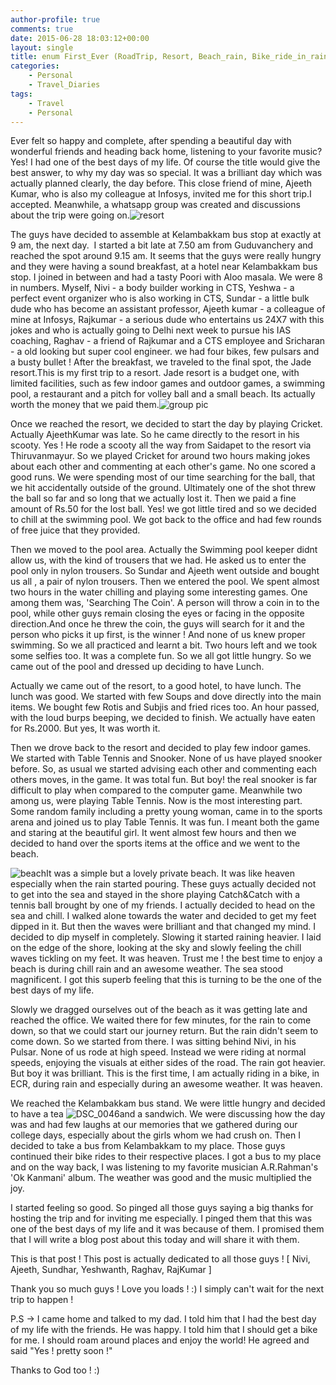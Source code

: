 ```yaml
---
author-profile: true
comments: true
date: 2015-06-28 18:03:12+00:00
layout: single
title: enum First_Ever (RoadTrip, Resort, Beach_rain, Bike_ride_in_rain_ECR )
categories:
    - Personal
    - Travel_Diaries
tags:
    - Travel
    - Personal
---
```


Ever felt so happy and complete, after spending a beautiful day with wonderful friends and heading back home, listening to your favorite music? Yes! I had one of the best days of my life. Of course the title would give the best answer, to why my day was so special. It was a brilliant day which was actually planned clearly, the day before. This close friend of mine, Ajeeth Kumar, who is also my colleague at Infosys, invited me for this short trip.I accepted. Meanwhile, a whatsapp group was created and discussions about the trip were going on.![resort](https://vickyexplored.files.wordpress.com/2015/06/resort.jpg?w=300)

The guys have decided to assemble at Kelambakkam bus stop at exactly at 9 am, the next day.  I started a bit late at 7.50 am from Guduvanchery and reached the spot around 9.15 am. It seems that the guys were really hungry and they were having a sound breakfast, at a hotel near Kelambakkam bus stop. I joined in between and had a tasty Poori with Aloo masala. We were 8 in numbers. Myself, Nivi - a body builder working in CTS, Yeshwa - a perfect event organizer who is also working in CTS, Sundar - a little bulk dude who has become an assistant professor, Ajeeth kumar - a colleague of mine at Infosys, Rajkumar - a serious dude who entertains us 24X7 with this jokes and who is actually going to Delhi next week to pursue his IAS coaching, Raghav - a friend of Rajkumar and a CTS employee and Sricharan - a old looking but super cool engineer. we had four bikes, few pulsars and a busty bullet ! After the breakfast, we traveled to the final spot, the Jade resort.This is my first trip to a resort. Jade resort is a budget one, with limited facilities, such as few indoor games and outdoor games, a swimming pool, a restaurant and a pitch for volley ball and a small beach. Its actually worth the money that we paid them.![group pic](https://vickyexplored.files.wordpress.com/2015/06/group-pic.jpg?w=300)

Once we reached the resort, we decided to start the day by playing Cricket. Actually AjeethKumar was late. So he came directly to the resort in his scooty. Yes ! He rode a scooty all the way from Saidapet to the resort via Thiruvanmayur. So we played Cricket for around two hours making jokes about each other and commenting at each other's game. No one scored a good runs. We were spending most of our time searching for the ball, that we hit accidentally outside of the ground. Ultimately one of the shot threw the ball so far and so long that we actually lost it. Then we paid a fine amount of Rs.50 for the lost ball. Yes! we got little tired and so we decided to chill at the swimming pool. We got back to the office and had few rounds of free juice that they provided.

Then we moved to the pool area. Actually the Swimming pool keeper didnt allow us, with the kind of trousers that we had. He asked us to enter the pool only in nylon trousers. So Sundar and Ajeeth went outside and bought us all , a pair of nylon trousers. Then we entered the pool. We spent almost two hours in the water chilling and playing some interesting games. One among them was, 'Searching The Coin'. A person will throw a coin in to the pool, while other guys remain closing the eyes or facing in the opposite direction.And once he threw the coin, the guys will search for it and the person who picks it up first, is the winner ! And none of us knew proper swimming. So we all practiced and learnt a bit. Two hours left and we took some selfies too. It was a complete fun. So we all got little hungry. So we came out of the pool and dressed up deciding to have Lunch.

Actually we came out of the resort, to a good hotel, to have lunch. The lunch was good. We started with few Soups and dove directly into the main items. We bought few Rotis and Subjis and fried rices too. An hour passed, with the loud burps beeping, we decided to finish. We actually have eaten for Rs.2000. But yes, It was worth it.

Then we drove back to the resort and decided to play few indoor games. We started with Table Tennis and Snooker. None of us have played snooker before. So, as usual we started advising each other and commenting each others moves, in the game. It was total fun. But boy! the real snooker is far difficult to play when compared to the computer game. Meanwhile two among us, were playing Table Tennis. Now is the most interesting part. Some random family including a pretty young woman, came in to the sports arena and joined us to play Table Tennis. It was fun. I meant both the game and staring at the beautiful girl. It went almost few hours and then we decided to hand over the sports items at the office and we went to the beach.

![beach](https://vickyexplored.files.wordpress.com/2015/06/beach.jpg?w=300)It was a simple but a lovely private beach. It was like heaven especially when the rain started pouring. These guys actually decided not to get into the sea and stayed in the shore playing Catch&Catch with a tennis ball brought by one of my friends. I actually decided to head on the sea and chill. I walked alone towards the water and decided to get my feet dipped in it. But then the waves were brilliant and that changed my mind. I decided to dip myself in completely. Slowing it started raining heavier. I laid on the edge of the shore, looking at the sky and slowly feeling the chill waves tickling on my feet. It was heaven. Trust me ! the best time to enjoy a beach is during chill rain and an awesome weather. The sea stood magnificent. I got this superb feeling that this is turning to be the one of the best days of my life.

Slowly we dragged ourselves out of the beach as it was getting late and reached the office. We waited there for few minutes, for the rain to come down, so that we could start our journey return. But the rain didn't seem to come down. So we started from there. I was sitting behind Nivi, in his Pulsar. None of us rode at high speed. Instead we were riding at normal speeds, enjoying the visuals at either sides of the road. The rain got heavier. But boy it was brilliant. This is the first time, I am actually riding in a bike, in ECR, during rain and especially during an awesome weather. It was heaven.

We reached the Kelambakkam bus stand. We were little hungry and decided to have a tea ![DSC_0046](https://vickyexplored.files.wordpress.com/2015/06/dsc_0046.jpg?w=300)and a sandwich. We were discussing how the day was and had few laughs at our memories that we gathered during our college days, especially about the girls whom we had crush on. Then I decided to take a bus from Kelambakkam to my place. Those guys continued their bike rides to their respective places. I got a bus to my place and on the way back, I was listening to my favorite musician A.R.Rahman's 'Ok Kanmani' album. The weather was good and the music multiplied the joy.

I started feeling so good. So pinged all those guys saying a big thanks for hosting the trip and for inviting me especially. I pinged them that this was one of the best days of my life and it was because of them. I promised them that I will write a blog post about this today and will share it with them.

This is that post !
This post is actually dedicated to all those guys ! [ Nivi, Ajeeth, Sundhar, Yeshwanth, Raghav, RajKumar ]

Thank you so much guys ! Love you loads ! :)
I simply can't wait for the next trip to happen !

P.S -> I came home and talked to my dad. I told him that I had the best day of my life with the friends. He was happy. I told him that I should get a bike for me. I should roam around places and enjoy the world! He agreed and said "Yes ! pretty soon !"

Thanks to God too ! :)
